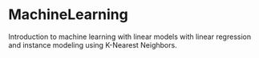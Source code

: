 # MachineLearning
Introduction to machine learning with linear models with linear regression and instance modeling using K-Nearest Neighbors.
